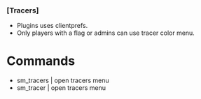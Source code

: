 ### [Tracers]

* Plugins uses clientprefs.
* Only players with a flag or admins can use tracer color menu.

# Commands

* sm_tracers | open tracers menu
* sm_tracer | open tracers menu
